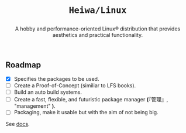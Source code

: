 # <p align="center">`Heiwa/Linux`</p>
<p align="center">A hobby and performance-oriented Linux® distribution that provides aesthetics and practical functionality.</p>

<br>

## Roadmap
- [x] Specifies the packages to be used.
- [ ] Create a Proof-of-Concept (similiar to LFS books).
- [ ] Build an auto build systems.
- [ ] Create a fast, flexible, and futuristic package manager **(**『管理』, "management" **)**.
- [ ] Packaging, make it usable but with the aim of not being big.

See [docs](./docs).

